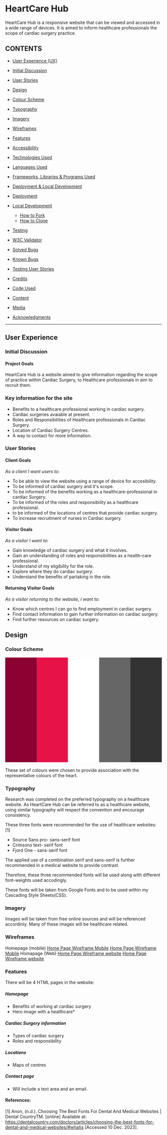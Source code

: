 # **HeartCare Hub**

HeartCare Hub is a responsive website that can be viewed and accessed in a wide range of devices. It is aimed to inform healthcare professionals the scope of cardiac surgery practice.

## CONTENTS

* [User Experience (UX)](#User-Experience-(UX))
* [Initial Discussion](#Initial-Discussion)
* [User Stories](#User-Stories)

* [Design](#Design)
* [Colour Scheme](#Colour-Scheme)
* [Typography](#Typography)
* [Imagery](#Imagery)
* [Wireframes](#Wireframes)
* [Features](#Features)
* [Accessibility](#Accessibility)

* [Technologies Used](#Technologies-Used)
* [Languages Used](#Languages-Used)
* [Frameworks, Libraries & Programs Used](#Frameworks,-Libraries-&-Programs-Used)

* [Deployment & Local Development](#Deployment-&-Local-Development)
* [Deployment](#Deployment)
* [Local Development](#Local-Development)
  * [How to Fork](#How-to-Fork)
  * [How to Clone](#How-to-Clone)

* [Testing](#Testing)
* [W3C Validator](#W3C-Validator)
* [Solved Bugs](#Solved-Bugs)
* [Known Bugs](#Known-Bugs)
* [Testing User Stories](#Testing-User-Stories)
* [Credits](#Credits)
* [Code Used](#Code-Used)
* [Content](#Content)
* [Media](#Media)
* [Acknowledgments](#Acknowledgments)
- - -

## User Experience

### Initial Discussion
  
#### Project Goals

   HeartCare Hub is a website aimed to give information regarding the scope of practice within Cardiac Surgery, to Healthcare professionals in aim to recruit them.

### Key information for the site

* Benefits to a healthcare professional working in cardiac surgery.
* Cardiac surgeries avaiable at present.
* Roles and Responsibilities of Healthcare professionals in Cardiac Surgery.
* Location of Cardiac Surgery Centres.
* A way to contact for more information.

### User Stories

#### Client Goals

*As a client I want users to:*

* To be able to view the website using a range of device for accesibility.
* To be informed of cardiac surgery and it's scope.
* To be informed of the benefits working as a healthcare-professional in cardiac Surgery.
* To be informed of the roles and responsibility as a healthcare professional.
* to be informed of the locations of centres that provide cardiac surgery.
* To increase recruitment of nurses in Cardiac surgery.

#### Visitor Goals

*As a visitor I want to:*

* Gain knowledge of cardiac surgery and what it involves.
* Gain an understanding of roles and responsibilities as a health-care professional.
* Understand of my eligibility for the role.
* Explore where they do cardiac surgery.
* Understand the benefits of partaking in the role.

#### Returning Visitor Goals
*As a visitor returning to the website,  I want to:*

* Know which centres I can go to find employment in cardiac surgery.
* Find contact information to gain further information on cardiac surgery.
* Find further resources on cardiac surgery.

## Design

### Colour Scheme

![HeartCare Hub colour palete](assets/images/HeartCareHubcolourpalette.png)

These set of colours were chosen to provide association with the representative colours of the heart.

### Typography

Research was completed on the preferred typography on a healthcare website. As HeartCare Hub can be referred to as a healthcare website, using similar typography will respect the convention and encourage consistency.

These three fonts were recommended for the use of healthcare websites: [1]

* Source Sans pro- sans-serif font
* Crimsons text- serif font
* Fjord One - sans-serif font

The applied use of a combination serif and sans-serif is further recommended in a medical website to provide contrast.

Therefore, these three recommended fonts will be used along with different font-weights used accodingly.

These fonts will be taken from Google Fonts and to be used within my Cascading Style Sheets(CSS).

### Imagery

Images will be taken from free online sources and will be referenced accordinly. Many of these images will be healthcare related.

### Wireframes
Homepage (mobile)
[Home Page Wireframe Mobile](assets/images/wireframe-homepage1.png)
[Home Page Wireframe Mobile](assets/images/wireframe-homepage2.png)
Homapage (Web)
[Home Page Wireframe website](assets/images/wireframe-homepage3.png)
[Home Page Wireframe website](assets/images/wireframe-homepage4.png)

### Features

There will be 4 HTML pages in the website:

##### *Homepage*

* Benefits of working at cardiac surgery
* Hero image with a healthcare*

##### *Cardiac Surgery information*

* Types of cardiac surgery
* Roles and responsibility

##### *Locations*

* Maps of centres

##### *Contact page*

* Will include a text area and an email.
  
#### References:
[1] Anon, (n.d.). Choosing The Best Fonts For Dental And Medical Websites | Dental CountryTM. [online] Available at: https://dentalcountry.com/doctors/articles/choosing-the-best-fonts-for-dental-and-medical-websites/#whatis [Accessed 10 Dec. 2023].